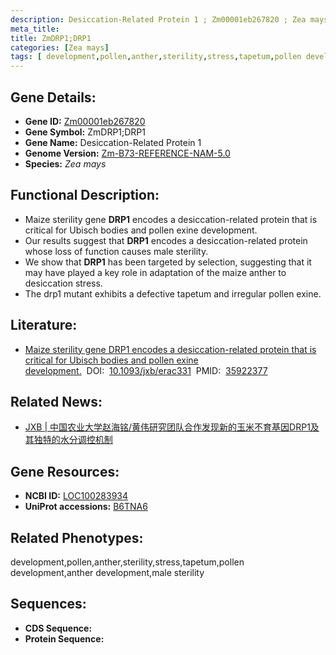 ```yaml
---
description: Desiccation-Related Protein 1 ; Zm00001eb267820 ; Zea mays
meta_title:
title: ZmDRP1;DRP1
categories: [Zea mays]
tags: [ development,pollen,anther,sterility,stress,tapetum,pollen development,anther development,male sterility ]
---
```


## Gene Details:
- **Gene ID:**	[Zm00001eb267820]()
- **Gene Symbol:** ZmDRP1;DRP1
- **Gene Name:** Desiccation-Related Protein 1
- **Genome Version:** [Zm-B73-REFERENCE-NAM-5.0]()
- **Species:** *Zea mays*

## Functional Description:
   - Maize sterility gene **DRP1** encodes a desiccation-related protein that is critical for Ubisch bodies and pollen exine development.
   - Our results suggest that **DRP1** encodes a desiccation-related protein whose loss of function causes male sterility.
   - We show that **DRP1** has been targeted by selection, suggesting that it may have played a key role in adaptation of the maize anther to desiccation stress.
   - The drp1 mutant exhibits a defective tapetum and irregular pollen exine.

## Literature:
   - [Maize sterility gene DRP1 encodes a desiccation-related protein that is critical for Ubisch bodies and pollen exine development.]( https://academic.oup.com/jxb/article/73/19/6800/6654901?login=true)&nbsp;&nbsp;DOI:&nbsp;&nbsp;[10.1093/jxb/erac331](https://academic.oup.com/jxb/article/73/19/6800/6654901?login=true)&nbsp;&nbsp;PMID:&nbsp;&nbsp;[35922377](https://pubmed.ncbi.nlm.nih.gov/35922377/)

## Related News:
   - [JXB | 中国农业大学赵海铭/黄伟研究团队合作发现新的玉米不育基因DRP1及其独特的水分调控机制](https://mp.weixin.qq.com/s?__biz=Mzg3MDEwNDEyMg==&mid=2247535536&idx=4&sn=c42b0267b8cd225f72274451fdf3a512&chksm=ce90e6e5f9e76ff31c6aba4e680a8159c6da522f4e6c0153756f9f84a64aca694d1df5242688&scene=27#wechat_redirect)

## Gene Resources:
- **NCBI ID:** [LOC100283934](https://www.ncbi.nlm.nih.gov/gene/?term=LOC100283934)
- **UniProt accessions:** [B6TNA6](https://www.uniprot.org/uniprotkb/B6TNA6/entry)

## Related Phenotypes:
development,pollen,anther,sterility,stress,tapetum,pollen development,anther development,male sterility

## Sequences:
- **CDS Sequence:**
- **Protein Sequence:**
